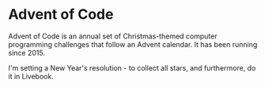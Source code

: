 # Advent of Code

Advent of Code is an annual set of Christmas-themed computer programming challenges that follow an Advent 
calendar. It has been running since 2015.

I'm setting a New Year's resolution - to collect all stars, and furthermore, do it in Livebook.
